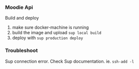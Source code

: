 ### Moodie Api

Build and deploy

1. make sure docker-machine is running
2. build the image and upload `sup local build`
3. deploy with `sup production deploy`

### Troubleshoot

Sup connection error. Check Sup documentation.
ie. `ssh-add -l`
